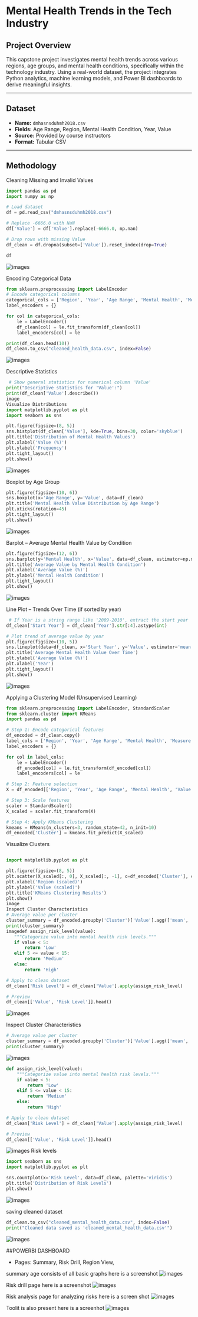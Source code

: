 #  Mental Health Trends in the Tech Industry

## Project Overview

This capstone project investigates mental health trends across various regions, age groups, and mental health conditions, specifically within the technology industry. Using a real-world dataset, the project integrates Python analytics, machine learning models, and Power BI dashboards to derive meaningful insights.

---

## Dataset

- **Name:** `dmhasnsduhmh2018.csv`
- **Fields:** Age Range, Region, Mental Health Condition, Year, Value
- **Source:** Provided by course instructors
- **Format:** Tabular CSV

---

## Methodology
Cleaning Missing and Invalid Values
```python
import pandas as pd
import numpy as np

# Load dataset
df = pd.read_csv("dmhasnsduhmh2018.csv")

# Replace -6666.0 with NaN
df['Value'] = df['Value'].replace(-6666.0, np.nan)

# Drop rows with missing Value
df_clean = df.dropna(subset=['Value']).reset_index(drop=True)

df
```
![images](images/one.png)

Encoding Categorical Data
```python
from sklearn.preprocessing import LabelEncoder
# Encode categorical columns
categorical_cols = ['Region', 'Year', 'Age Range', 'Mental Health', 'Measure Type', 'Variable']
label_encoders = {}

for col in categorical_cols:
    le = LabelEncoder()
    df_clean[col] = le.fit_transform(df_clean[col])
    label_encoders[col] = le

print(df_clean.head(10))
df_clean.to_csv("cleaned_health_data.csv", index=False)
```
![images](images/two.png)


Descriptive Statistics

```python
 # Show general statistics for numerical column 'Value'
print("Descriptive statistics for 'Value':")
print(df_clean['Value'].describe())
image
Visualize Distributions
import matplotlib.pyplot as plt
import seaborn as sns

plt.figure(figsize=(8, 5))
sns.histplot(df_clean['Value'], kde=True, bins=30, color='skyblue')
plt.title('Distribution of Mental Health Values')
plt.xlabel('Value (%)')
plt.ylabel('Frequency')
plt.tight_layout()
plt.show()
```

![images](images/three.png)


Boxplot by Age Group
```python
plt.figure(figsize=(10, 6))
sns.boxplot(x='Age Range', y='Value', data=df_clean)
plt.title('Mental Health Value Distribution by Age Range')
plt.xticks(rotation=45)
plt.tight_layout()
plt.show()

```
![images](images/five.png)

Barplot – Average Mental Health Value by Condition
```python
plt.figure(figsize=(12, 6))
sns.barplot(y='Mental Health', x='Value', data=df_clean, estimator=np.mean, ci=None)
plt.title('Average Value by Mental Health Condition')
plt.xlabel('Average Value (%)')
plt.ylabel('Mental Health Condition')
plt.tight_layout()
plt.show()

```
![images](images/four.png)

Line Plot – Trends Over Time (if sorted by year)

```python
 # If Year is a string range like '2009-2010', extract the start year
df_clean['Start Year'] = df_clean['Year'].str[:4].astype(int)

# Plot trend of average value by year
plt.figure(figsize=(10, 5))
sns.lineplot(data=df_clean, x='Start Year', y='Value', estimator='mean')
plt.title('Average Mental Health Value Over Time')
plt.ylabel('Average Value (%)')
plt.xlabel('Year')
plt.tight_layout()
plt.show()

```
![images](images/seven.png)


Applying a Clustering Model (Unsupervised Learning)

```python
from sklearn.preprocessing import LabelEncoder, StandardScaler
from sklearn.cluster import KMeans
import pandas as pd

# Step 1: Encode categorical features
df_encoded = df_clean.copy()
label_cols = ['Region', 'Year', 'Age Range', 'Mental Health', 'Measure Type', 'Variable']
label_encoders = {}

for col in label_cols:
    le = LabelEncoder()
    df_encoded[col] = le.fit_transform(df_encoded[col])
    label_encoders[col] = le

# Step 2: Feature selection
X = df_encoded[['Region', 'Year', 'Age Range', 'Mental Health', 'Value']]

# Step 3: Scale features
scaler = StandardScaler()
X_scaled = scaler.fit_transform(X)

# Step 4: Apply KMeans Clustering
kmeans = KMeans(n_clusters=3, random_state=42, n_init=10)
df_encoded['Cluster'] = kmeans.fit_predict(X_scaled)


```


 Visualize Clusters
 ```python

 import matplotlib.pyplot as plt

plt.figure(figsize=(8, 5))
plt.scatter(X_scaled[:, 0], X_scaled[:, -1], c=df_encoded['Cluster'], cmap='viridis')
plt.xlabel('Region (scaled)')
plt.ylabel('Value (scaled)')
plt.title('KMeans Clustering Results')
plt.show()
image
Inspect Cluster Characteristics
# Average value per cluster
cluster_summary = df_encoded.groupby('Cluster')['Value'].agg(['mean', 'min', 'max', 'count'])
print(cluster_summary)
imagedef assign_risk_level(value):
    """Categorize value into mental health risk levels."""
    if value < 5:
        return 'Low'
    elif 5 <= value < 15:
        return 'Medium'
    else:
        return 'High'

# Apply to clean dataset
df_clean['Risk Level'] = df_clean['Value'].apply(assign_risk_level)

# Preview
df_clean[['Value', 'Risk Level']].head()
```
![images](images/eight.png)



Inspect Cluster Characteristics

```python
# Average value per cluster
cluster_summary = df_encoded.groupby('Cluster')['Value'].agg(['mean', 'min', 'max', 'count'])
print(cluster_summary)
```
![images](images/nine.png)

```python
def assign_risk_level(value):
    """Categorize value into mental health risk levels."""
    if value < 5:
        return 'Low'
    elif 5 <= value < 15:
        return 'Medium'
    else:
        return 'High'

# Apply to clean dataset
df_clean['Risk Level'] = df_clean['Value'].apply(assign_risk_level)

# Preview
df_clean[['Value', 'Risk Level']].head()

```
![images](images/ten.png)
Risk levels
```python
import seaborn as sns
import matplotlib.pyplot as plt

sns.countplot(x='Risk Level', data=df_clean, palette='viridis')
plt.title('Distribution of Risk Levels')
plt.show()
```
![images](images/eleven.png)

saving cleaned dataset

```python
df_clean.to_csv("cleaned_mental_health_data.csv", index=False)
print("Cleaned data saved as 'cleaned_mental_health_data.csv'")
```
![images](images/twelve.png)

##POWERBI DASHBOARD
- Pages: Summary, Risk Drill, Region View,

summary age consists of all basic graphs here is a screenshot
![images](images/summaryy.png)

Risk drill page here is a screenshot
![images](images/riskdrill.png)

Risk analysis page for analyzing risks here is a screen shot
![images](images/riskanalysis.png)

Toolit is also present here is a screenhot
![images](images/toolpit.png)

 
